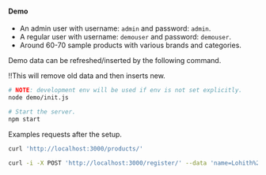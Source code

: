 #### Demo
 * An admin user with username: `admin` and password: `admin`.
 * A regular user with username: `demouser` and password: `demouser`.
 * Around 60-70 sample products with various brands and categories.

Demo data can be refreshed/inserted by the following command.

!!This will remove old data and then inserts new.
``` bash
# NOTE: development env will be used if env is not set explicitly.
node demo/init.js

# Start the server.
npm start
```

Examples requests after the setup.
```bash
curl 'http://localhost:3000/products/'

curl -i -X POST 'http://localhost:3000/register/' --data 'name=Lohith%20Royal%20Pinto&username=royalpinto&email=royalpinto@gmail.com&password=password'
```
